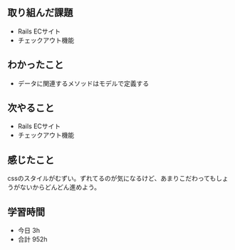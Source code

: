 ## 取り組んだ課題
- Rails ECサイト
- チェックアウト機能

## わかったこと
- データに関連するメソッドはモデルで定義する

## 次やること
- Rails ECサイト
- チェックアウト機能

## 感じたこと
cssのスタイルがむずい。ずれてるのが気になるけど、あまりこだわってもしょうがないからどんどん進めよう。

## 学習時間
- 今日 3h
- 合計 952h
